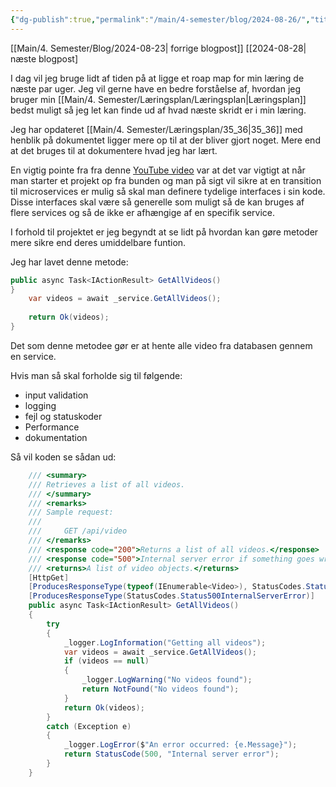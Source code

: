 ```yaml
---
{"dg-publish":true,"permalink":"/main/4-semester/blog/2024-08-26/","title":"Man. d. 26. Aug","created":"2024-08-28T06:16:43.241+02:00"}
---
```



[[Main/4. Semester/Blog/2024-08-23\| forrige blogpost]]
[[2024-08-28| næste blogpost]

I dag vil jeg bruge lidt af tiden på at ligge et roap map for min læring de
næste par uger. Jeg vil gerne have en bedre forståelse af, hvordan jeg bruger
min [[Main/4. Semester/Læringsplan/Læringsplan\|Læringsplan]] bedst muligt så jeg let kan finde ud af hvad næste skridt er
i min læring.

Jeg har opdateret [[Main/4. Semester/Læringsplan/35_36\|35_36]] med henblik på dokumentet ligger mere op til at der
bliver gjort noget. Mere end at det bruges til at dokumentere hvad jeg har lært.

En vigtig pointe fra fra denne [YouTube video](https://www.youtube.com/watch?v=lTAcCNbJ7KE)
var at det var vigtigt at når man starter et projekt op fra bunden og man på
sigt vil sikre at en transition til microservices er mulig så skal man definere
tydelige interfaces i sin kode.
Disse interfaces skal være så generelle som muligt så de kan bruges af flere
services og så de ikke er afhængige af en specifik service.

I forhold til projektet er jeg begyndt at se lidt på hvordan kan gøre metoder
mere sikre end deres umiddelbare funtion.

Jeg har lavet denne metode:

``` csharp
public async Task<IActionResult> GetAllVideos()
}  
    var videos = await _service.GetAllVideos();
           
    return Ok(videos);
}
```

Det som denne metodee gør er at hente alle video fra databasen gennem en
service.

Hvis man så skal forholde sig til følgende:

- input validation
- logging
- fejl og statuskoder
- Performance
- dokumentation

Så vil koden se sådan ud:

``` csharp
    /// <summary>
    /// Retrieves a list of all videos.
    /// </summary>
    /// <remarks>
    /// Sample request:
    ///
    ///     GET /api/video
    /// </remarks>
    /// <response code="200">Returns a list of all videos.</response>
    /// <response code="500">Internal server error if something goes wrong.</response>
    /// <returns>A list of video objects.</returns>
    [HttpGet]
    [ProducesResponseType(typeof(IEnumerable<Video>), StatusCodes.Status200OK)]
    [ProducesResponseType(StatusCodes.Status500InternalServerError)]
    public async Task<IActionResult> GetAllVideos()
    {
        try
        {
            _logger.LogInformation("Getting all videos");
            var videos = await _service.GetAllVideos();
            if (videos == null)
            {
                _logger.LogWarning("No videos found");
                return NotFound("No videos found");
            }
            return Ok(videos);
        } 
        catch (Exception e)
        {
            _logger.LogError($"An error occurred: {e.Message}");
            return StatusCode(500, "Internal server error");
        }
    }   
```
